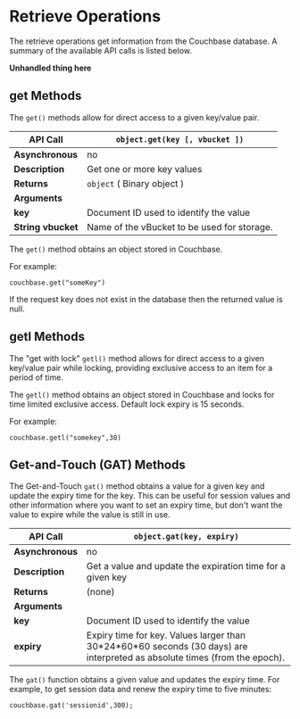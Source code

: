 # Retrieve Operations

The retrieve operations get information from the Couchbase database. A summary
of the available API calls is listed below.

**Unhandled thing here**
<a id="couchbase-sdk-python-retrieve-get"></a>

## get Methods

The `get()` methods allow for direct access to a given key/value pair.

<a id="table-couchbase-sdk_python_get"></a>

**API Call**       | `object.get(key [, vbucket ])`             
-------------------|--------------------------------------------
**Asynchronous**   | no                                         
**Description**    | Get one or more key values                 
**Returns**        | `object` ( Binary object )                 
**Arguments**      |                                            
**key**            | Document ID used to identify the value     
**String vbucket** | Name of the vBucket to be used for storage.

The `get()` method obtains an object stored in Couchbase.

For example:


```
couchbase.get("someKey")
```

If the request key does not exist in the database then the returned value is
null.

<a id="couchbase-sdk-python-retrieve-getl"></a>

## getl Methods

The "get with lock" `getl()` method allows for direct access to a given
key/value pair while locking, providing exclusive access to an item for a period
of time.

The `getl()` method obtains an object stored in Couchbase and locks for time
limited exclusive access. Default lock expiry is 15 seconds.

For example:


```
couchbase.getl("somekey",30)
```

<a id="couchbase-sdk-python-retrieve-gat"></a>

## Get-and-Touch (GAT) Methods

The Get-and-Touch `gat()` method obtains a value for a given key and update the
expiry time for the key. This can be useful for session values and other
information where you want to set an expiry time, but don't want the value to
expire while the value is still in use.

<a id="table-couchbase-sdk_python_gat"></a>

**API Call**     | `object.gat(key, expiry)`                                                                                                   
-----------------|-----------------------------------------------------------------------------------------------------------------------------
**Asynchronous** | no                                                                                                                          
**Description**  | Get a value and update the expiration time for a given key                                                                  
**Returns**      | (none)                                                                                                                      
**Arguments**    |                                                                                                                             
**key**          | Document ID used to identify the value                                                                                      
**expiry**       | Expiry time for key. Values larger than 30\*24\*60\*60 seconds (30 days) are interpreted as absolute times (from the epoch).

The `gat()` function obtains a given value and updates the expiry time. For
example, to get session data and renew the expiry time to five minutes:


```
couchbase.gat('sessionid',300);
```

<a id="couchbase-sdk-python-update"></a>
